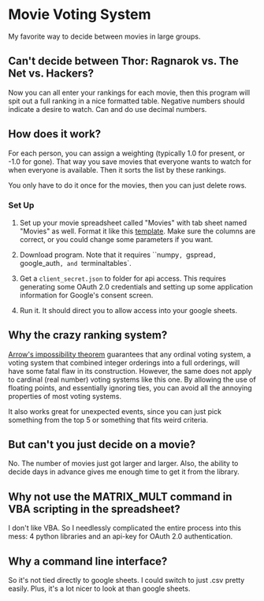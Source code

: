 # Movie Voting System

My favorite way to decide between movies in large groups.

## Can't decide between Thor: Ragnarok vs. The Net vs. Hackers?
Now you can all enter your rankings for each movie, then this program will spit
out a full ranking in a nice formatted table. Negative numbers should indicate a
desire to watch. Can and do use decimal numbers.

## How does it work?
For each person, you can assign a weighting (typically 1.0 for present, or -1.0
for gone). That way you save movies that everyone wants to watch for when
everyone is available. Then it sorts the list by these rankings.

You only have to do it once for the movies, then you can just delete rows.

### Set Up
1. Set up your movie spreadsheet called "Movies" with tab sheet named "Movies"
   as well. Format it like this
   [template](https://docs.google.com/spreadsheets/d/1BLlKyh5_DDLP9sCiilG4CxOMQ9bTI5YawXqXqIQhf5s/edit?usp=sharing).
   Make sure the columns are correct, or you could change some parameters if you
   want.

2. Download program. Note that it requires ``numpy`, `gspread`, `google_auth`,
   and `terminaltables`.

3. Get a `client_secret.json` to folder for api access. This requires generating
   some OAuth 2.0 credentials and setting up some application information for
   Google's consent screen.

3. Run it. It should direct you to allow access into your google sheets.


## Why the crazy ranking system?
[Arrow's impossibility
theorem](https://en.wikipedia.org/wiki/Arrow's_impossibility_theorem) guarantees
that any ordinal voting system, a voting system that combined integer orderings
into a full orderings, will have some fatal flaw in its construction. However,
the same does not apply to cardinal (real number) voting systems like this one.
By allowing the use of floating points, and essentially ignoring ties, you can
avoid all the annoying properties of most voting systems.

It also works great for unexpected events, since you can just pick something
from the top 5 or something that fits weird criteria.

## But can't you just decide on a movie?
No. The number of movies just got larger and larger. Also, the ability to decide
days in advance gives me enough time to get it from the library.

## Why not use the MATRIX_MULT command in VBA scripting in the spreadsheet?
I don't like VBA. So I needlessly complicated the entire process into this mess:
4 python libraries and an api-key for OAuth 2.0 authentication.

## Why a command line interface?
So it's not tied directly to google sheets. I could switch to just .csv pretty
easily. Plus, it's a lot nicer to look at than google sheets.
